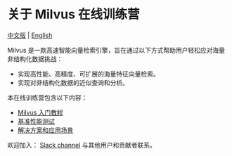 # 关于 Milvus 在线训练营

[中文版](CN_README.md) | [English](README.md)  

Milvus 是一款高速智能向量检索引擎，旨在通过以下方式帮助用户轻松应对海量非结构化数据挑战：

- 实现高性能、高精度、可扩展的海量特征向量检索。
- 实现对非结构化数据的近似查询和分析。

本在线训练营包含以下内容：

- [Milvus 入门教程](getting_started)
- [基准性能测试](benchmark_test)
- [解决方案和应用场景](solutions)

欢迎加入： [Slack channel](https://join.slack.com/t/milvusio/shared_invite/enQtNzY1OTQ0NDI3NjMzLWNmYmM1NmNjOTQ5MGI5NDhhYmRhMGU5M2NhNzhhMDMzY2MzNDdlYjM5ODQ5MmE3ODFlYzU3YjJkNmVlNDQ2ZTk) 与其他用户和贡献者联系。
